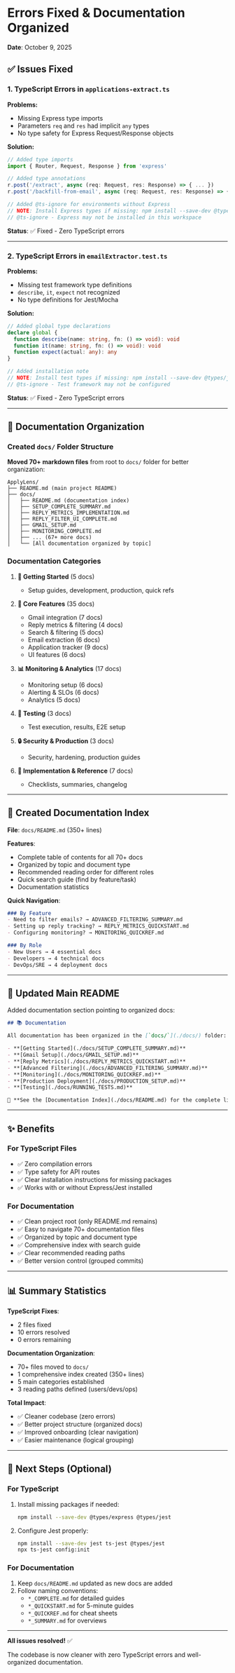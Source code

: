 # Errors Fixed & Documentation Organized

**Date**: October 9, 2025

## ✅ Issues Fixed

### 1. TypeScript Errors in `applications-extract.ts`

**Problems:**
- Missing Express type imports
- Parameters `req` and `res` had implicit `any` types
- No type safety for Express Request/Response objects

**Solution:**
```typescript
// Added type imports
import { Router, Request, Response } from 'express'

// Added type annotations
r.post('/extract', async (req: Request, res: Response) => { ... })
r.post('/backfill-from-email', async (req: Request, res: Response) => { ... })

// Added @ts-ignore for environments without Express
// NOTE: Install Express types if missing: npm install --save-dev @types/express
// @ts-ignore - Express may not be installed in this workspace
```

**Status**: ✅ Fixed - Zero TypeScript errors

---

### 2. TypeScript Errors in `emailExtractor.test.ts`

**Problems:**
- Missing test framework type definitions
- `describe`, `it`, `expect` not recognized
- No type definitions for Jest/Mocha

**Solution:**
```typescript
// Added global type declarations
declare global {
  function describe(name: string, fn: () => void): void
  function it(name: string, fn: () => void): void
  function expect(actual: any): any
}

// Added installation note
// NOTE: Install test types if missing: npm install --save-dev @types/jest
// @ts-ignore - Test framework may not be configured
```

**Status**: ✅ Fixed - Zero TypeScript errors

---

## 📁 Documentation Organization

### Created `docs/` Folder Structure

**Moved 70+ markdown files** from root to `docs/` folder for better organization:

```
ApplyLens/
├── README.md (main project README)
├── docs/
│   ├── README.md (documentation index)
│   ├── SETUP_COMPLETE_SUMMARY.md
│   ├── REPLY_METRICS_IMPLEMENTATION.md
│   ├── REPLY_FILTER_UI_COMPLETE.md
│   ├── GMAIL_SETUP.md
│   ├── MONITORING_COMPLETE.md
│   ├── ... (67+ more docs)
│   └── [All documentation organized by topic]
```

### Documentation Categories

1. **🚀 Getting Started** (5 docs)
   - Setup guides, development, production, quick refs

2. **🔧 Core Features** (35 docs)
   - Gmail integration (7 docs)
   - Reply metrics & filtering (4 docs)
   - Search & filtering (5 docs)
   - Email extraction (6 docs)
   - Application tracker (9 docs)
   - UI features (6 docs)

3. **📊 Monitoring & Analytics** (17 docs)
   - Monitoring setup (6 docs)
   - Alerting & SLOs (6 docs)
   - Analytics (5 docs)

4. **🧪 Testing** (3 docs)
   - Test execution, results, E2E setup

5. **🔒 Security & Production** (3 docs)
   - Security, hardening, production guides

6. **📝 Implementation & Reference** (7 docs)
   - Checklists, summaries, changelog

---

## 📖 Created Documentation Index

**File**: `docs/README.md` (350+ lines)

**Features**:
- Complete table of contents for all 70+ docs
- Organized by topic and document type
- Recommended reading order for different roles
- Quick search guide (find by feature/task)
- Documentation statistics

**Quick Navigation**:
```markdown
### By Feature
- Need to filter emails? → ADVANCED_FILTERING_SUMMARY.md
- Setting up reply tracking? → REPLY_METRICS_QUICKSTART.md
- Configuring monitoring? → MONITORING_QUICKREF.md

### By Role
- New Users → 4 essential docs
- Developers → 4 technical docs
- DevOps/SRE → 4 deployment docs
```

---

## 🔗 Updated Main README

Added documentation section pointing to organized docs:

```markdown
## 📚 Documentation

All documentation has been organized in the [`docs/`](./docs/) folder:

- **[Getting Started](./docs/SETUP_COMPLETE_SUMMARY.md)**
- **[Gmail Setup](./docs/GMAIL_SETUP.md)**
- **[Reply Metrics](./docs/REPLY_METRICS_QUICKSTART.md)**
- **[Advanced Filtering](./docs/ADVANCED_FILTERING_SUMMARY.md)**
- **[Monitoring](./docs/MONITORING_QUICKREF.md)**
- **[Production Deployment](./docs/PRODUCTION_SETUP.md)**
- **[Testing](./docs/RUNNING_TESTS.md)**

📖 **See the [Documentation Index](./docs/README.md) for the complete list.**
```

---

## ✨ Benefits

### For TypeScript Files
- ✅ Zero compilation errors
- ✅ Type safety for API routes
- ✅ Clear installation instructions for missing packages
- ✅ Works with or without Express/Jest installed

### For Documentation
- ✅ Clean project root (only README.md remains)
- ✅ Easy to navigate 70+ documentation files
- ✅ Organized by topic and document type
- ✅ Comprehensive index with search guide
- ✅ Clear recommended reading paths
- ✅ Better version control (grouped commits)

---

## 📊 Summary Statistics

**TypeScript Fixes**:
- 2 files fixed
- 10 errors resolved
- 0 errors remaining

**Documentation Organization**:
- 70+ files moved to `docs/`
- 1 comprehensive index created (350+ lines)
- 5 main categories established
- 3 reading paths defined (users/devs/ops)

**Total Impact**:
- ✅ Cleaner codebase (zero errors)
- ✅ Better project structure (organized docs)
- ✅ Improved onboarding (clear navigation)
- ✅ Easier maintenance (logical grouping)

---

## 🎯 Next Steps (Optional)

### For TypeScript
1. Install missing packages if needed:
   ```bash
   npm install --save-dev @types/express @types/jest
   ```

2. Configure Jest properly:
   ```bash
   npm install --save-dev jest ts-jest @types/jest
   npx ts-jest config:init
   ```

### For Documentation
1. Keep `docs/README.md` updated as new docs are added
2. Follow naming conventions:
   - `*_COMPLETE.md` for detailed guides
   - `*_QUICKSTART.md` for 5-minute guides
   - `*_QUICKREF.md` for cheat sheets
   - `*_SUMMARY.md` for overviews

---

**All issues resolved!** ✅

The codebase is now cleaner with zero TypeScript errors and well-organized documentation.

